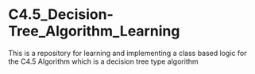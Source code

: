 # C4.5_Decision-Tree_Algorithm_Learning
This is a repository for learning and implementing a class based logic for the C4.5 Algorithm which is a decision tree type algorithm

